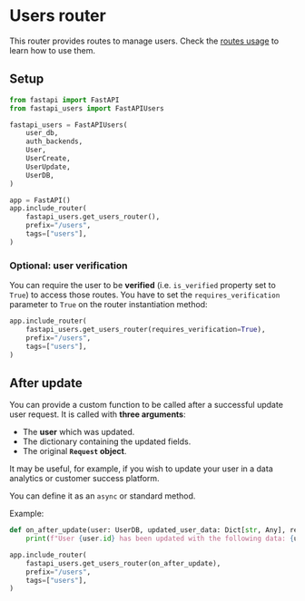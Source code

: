 # Users router

This router provides routes to manage users. Check the [routes usage](../../usage/routes.md) to learn how to use them.

## Setup

```py
from fastapi import FastAPI
from fastapi_users import FastAPIUsers

fastapi_users = FastAPIUsers(
    user_db,
    auth_backends,
    User,
    UserCreate,
    UserUpdate,
    UserDB,
)

app = FastAPI()
app.include_router(
    fastapi_users.get_users_router(),
    prefix="/users",
    tags=["users"],
)
```

### Optional: user verification

You can require the user to be **verified** (i.e. `is_verified` property set to `True`) to access those routes. You have to set the `requires_verification` parameter to `True` on the router instantiation method:

```py
app.include_router(
    fastapi_users.get_users_router(requires_verification=True),
    prefix="/users",
    tags=["users"],
)
```

## After update

You can provide a custom function to be called after a successful update user request. It is called with **three arguments**:

* The **user** which was updated.
* The dictionary containing the updated fields.
* The original **`Request` object**.

It may be useful, for example, if you wish to update your user in a data analytics or customer success platform.

You can define it as an `async` or standard method.

Example:

```py
def on_after_update(user: UserDB, updated_user_data: Dict[str, Any], request: Request):
    print(f"User {user.id} has been updated with the following data: {updated_user_data}")

app.include_router(
    fastapi_users.get_users_router(on_after_update),
    prefix="/users",
    tags=["users"],
)
```
